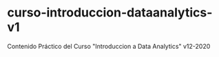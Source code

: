 # curso-introduccion-dataanalytics-v1
Contenido Práctico del Curso "Introduccion a Data Analytics" v12-2020
